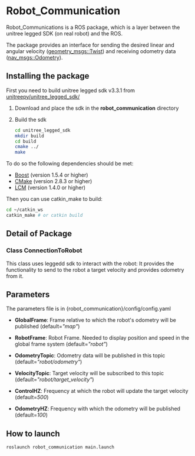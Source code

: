 # Robot_Communication

Robot_Communications is a ROS package, which is a layer between the unitree legged SDK (on real robot) and the ROS.

The package provides an interface for sending the desired linear and angular velocity ([geometry_msgs::Twist](https://docs.ros.org/en/api/geometry_msgs/html/msg/Twist.html)) and receiving odometry data ([nav_msgs::Odometry](https://docs.ros.org/en/api/nav_msgs/html/msg/Odometry.html)).

## Installing the package

First you need to build unitree legged sdk v3.3.1 from [unitreepy/unitree_legged_sdk/](https://github.com/unitreerobotics/unitree_legged_sdk/tree/v3.3.1)

1. Download and place the sdk in the **robot_communication** directory

2. Build the sdk

    ```bash
    cd unitree_legged_sdk
    mkdir build
    cd build
    cmake ../
    make
    ```

To do so the following dependencies should be met:

- [Boost](http://www.boost.org) (version 1.5.4 or higher)
- [CMake](http://www.cmake.org) (version 2.8.3 or higher)
- [LCM](https://lcm-proj.github.io) (version 1.4.0 or higher)

Then you can use catkin_make to build:

``` bash
cd ~/catkin_ws
catkin_make # or catkin build
```

## Detail of Package

### Class ConnectionToRobot

This class uses leggedd sdk to interact with the robot:
It provides the functionality to send to the robot a target velocity and provides odometry from it.

## Parameters

The parameters file is in {robot_communication}/config/config.yaml

- **GlobalFrame**: Frame relative to which the robot's odometry will be published (default=*"map"*)

- **RobotFrame**: Robot Frame. Needed to display position and speed in the global frame system (default=*"robot"*)

- **OdometryTopic**: Odometry data will be published in this topic (default=*"robot/odometry"*)

- **VelocityTopic**: Target velocity will be subscribed to this topic (default=*"robot/target_velocity"*)

- **ControlHZ**: Frequency at which the robot will update the target velocity (default=*500*)

- **OdometryHZ**: Frequency with which the odometry will be published (default=*100*)


## How to launch

``` bash
roslaunch robot_communication main.launch
```